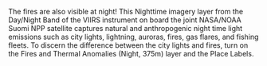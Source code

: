 The fires are also visible at night! This Nighttime imagery layer from the Day/Night Band of the VIIRS instrument on board the joint NASA/NOAA Suomi NPP satellite captures natural and anthropogenic night time light emissions such as city lights, lightning, auroras, fires, gas flares, and fishing fleets. To discern the difference between the city lights and fires, turn on the Fires and Thermal Anomalies (Night, 375m) layer and the Place Labels.